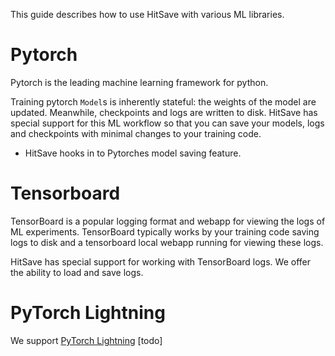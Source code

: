 This guide describes how to use HitSave with various ML libraries.

# Pytorch

Pytorch is the leading machine learning framework for python.

Training pytorch `Model`s is inherently stateful: the weights of the model are
updated. Meanwhile, checkpoints and logs are written to disk. HitSave has
special support for this ML workflow so that you can save your models, logs and
checkpoints with minimal changes to your training code.

- HitSave hooks in to Pytorches model saving feature.

# Tensorboard

TensorBoard is a popular logging format and webapp for viewing the logs of ML
experiments. TensorBoard typically works by your training code saving logs to
disk and a tensorboard local webapp running for viewing these logs.

HitSave has special support for working with TensorBoard logs. We offer the
ability to load and save logs.

# PyTorch Lightning

We support [PyTorch Lightning](https://www.pytorchlightning.ai) [todo]
